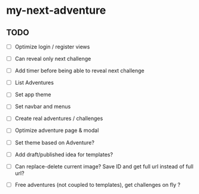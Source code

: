 # my-next-adventure

## TODO

- [ ] Optimize login / register views

- [ ] Can reveal only next challenge

- [ ] Add timer before being able to reveal next challenge

- [ ] List Adventures

- [ ] Set app theme

- [ ] Set navbar and menus

- [ ] Create real adventures / challenges

- [ ] Optimize adventure page & modal

- [ ] Set theme based on Adventure?

- [ ] Add draft/published idea for templates?

- [ ] Can replace-delete current image? Save ID and get full url instead of full url?

- [ ] Free adventures (not coupled to templates), get challenges on fly ?